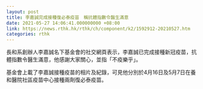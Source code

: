 ```yaml
---
layout: post
title: 李嘉誠完成接種復必泰疫苗　稱抗體指數令醫生滿意
date: 2021-05-27 14:06:41.000000000 +08:00
link: https://news.rthk.hk/rthk/ch/component/k2/1592912-20210527.htm
categories: rthk
---
```


長和系創辦人李嘉誠名下基金會的社交網頁表示，李嘉誠已完成接種新冠疫苗，抗體指數令醫生滿意，他感謝大家關心，並指「不疫樂乎」。 

基金會上載了李嘉誠接種疫苗的相片及紀錄，可見他分別於4月16日及5月7日在養和醫院社區疫苗中心接種兩劑復必泰疫苗。
